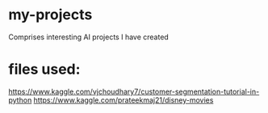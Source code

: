 # my-projects
Comprises interesting AI projects I have created

# files used:
  https://www.kaggle.com/vjchoudhary7/customer-segmentation-tutorial-in-python
  https://www.kaggle.com/prateekmaj21/disney-movies
